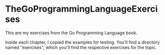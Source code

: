 # TheGoProgrammingLanguageExercises

This are my exercises from the Go Programming Language book.

Inside each chapter, I copied the examples for testing. You'll find a directory named "exercises", which you'll find the respective exercises for the topic.
